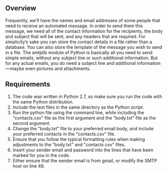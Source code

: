 ## Overview

Frequently, we'll have the names and email addresses of some people that need to receive an automated message. In order to send them this message, we need all of the contact information for the recipients, the body and subject that will be sent, and any headers that are required. For simplicity’s sake you can store the contact details in a file rather than a database. You can also store the template of the message you wish to send in a file. The smtplib module of Python is basically all you need to send simple emails, without any subject line or such additional information. But for any actual emails, you do need a subject line and additional information — maybe even pictures and attachments. 

## Requirements

1. The code was written in Python 2.7, so make sure you run the code with the same Python distribution.
2. Include the text files in the same directory as the Python script.
3. Run the python file using the command line, while including the "contacts.csv" file as the first argument and the "body.txt" file as the second argument.
4. Change the "body.txt" file to your preferred email body, and include your preferred contacts in the "contacts.csv" file.
5. Ensure that you follow the typical formatting rules when making adjustments to the "body.txt" and "contacts.csv" files.
6. Insert your sender email and password into the lines that have been marked for you in the code.
7. Either ensure that the sender email is from gmail, or modify the SMTP host on line 48.
